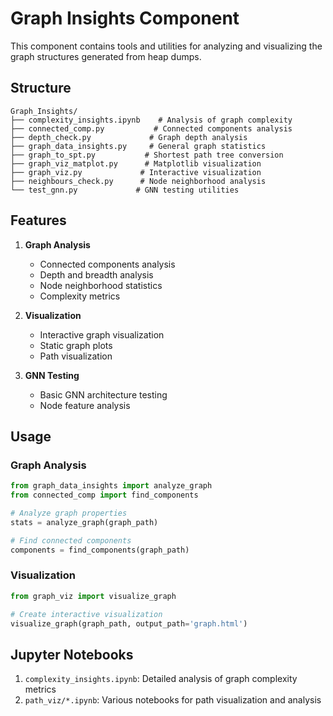 # Graph Insights Component

This component contains tools and utilities for analyzing and visualizing the graph structures generated from heap dumps.

## Structure

```
Graph_Insights/
├── complexity_insights.ipynb    # Analysis of graph complexity
├── connected_comp.py           # Connected components analysis
├── depth_check.py             # Graph depth analysis
├── graph_data_insights.py     # General graph statistics
├── graph_to_spt.py           # Shortest path tree conversion
├── graph_viz_matplot.py      # Matplotlib visualization
├── graph_viz.py             # Interactive visualization
├── neighbours_check.py      # Node neighborhood analysis
└── test_gnn.py             # GNN testing utilities
```

## Features

1. **Graph Analysis**
   - Connected components analysis
   - Depth and breadth analysis
   - Node neighborhood statistics
   - Complexity metrics

2. **Visualization**
   - Interactive graph visualization
   - Static graph plots
   - Path visualization

3. **GNN Testing**
   - Basic GNN architecture testing
   - Node feature analysis

## Usage

### Graph Analysis

```python
from graph_data_insights import analyze_graph
from connected_comp import find_components

# Analyze graph properties
stats = analyze_graph(graph_path)

# Find connected components
components = find_components(graph_path)
```

### Visualization

```python
from graph_viz import visualize_graph

# Create interactive visualization
visualize_graph(graph_path, output_path='graph.html')
```

## Jupyter Notebooks

1. `complexity_insights.ipynb`: Detailed analysis of graph complexity metrics
2. `path_viz/*.ipynb`: Various notebooks for path visualization and analysis

